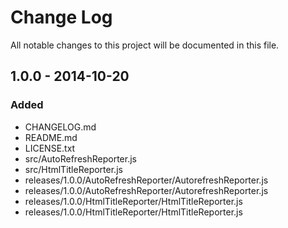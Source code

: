 Change Log
===

All notable changes to this project will be documented in this file.

1.0.0 - 2014-10-20
---

### Added

* CHANGELOG.md
* README.md
* LICENSE.txt
* src/AutoRefreshReporter.js
* src/HtmlTitleReporter.js
* releases/1.0.0/AutoRefreshReporter/AutorefreshReporter.js
* releases/1.0.0/AutoRefreshReporter/AutorefreshReporter.js
* releases/1.0.0/HtmlTitleReporter/HtmlTitleReporter.js
* releases/1.0.0/HtmlTitleReporter/HtmlTitleReporter.js
